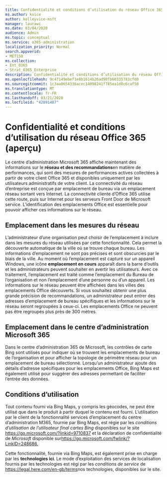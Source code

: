 ```yaml
---
title: Confidentialité et conditions d’utilisation du réseau Office 365 (aperçu)
ms.author: kvice
author: kelleyvice-msft
manager: laurawi
ms.date: 03/04/2020
audience: Admin
ms.topic: conceptual
ms.service: o365-administration
localization_priority: Normal
search.appverid:
- MET150
ms.collection:
- Ent_O365
- Strat_O365_Enterprise
description: Confidentialité et conditions d’utilisation du réseau Office 365 (aperçu)
ms.openlocfilehash: 9c47149ebef1e8b1614b26ad90fb60335783cfd0
ms.sourcegitcommit: 1c3aa0654336acec14098241f785ea1d8c6caf50
ms.translationtype: MT
ms.contentlocale: fr-FR
ms.lasthandoff: 03/21/2020
ms.locfileid: "42891487"
---
```

# <a name="office-365-network-insights-privacy-and-terms-of-use-preview"></a>Confidentialité et conditions d’utilisation du réseau Office 365 (aperçu)

Le centre d’administration Microsoft 365 affiche maintenant des informations sur le **réseau et des recommandations**en matière de performances, qui sont des mesures de performances actives collectées à partir de votre client Office 365 et disponibles uniquement par les utilisateurs administratifs de votre client. La connectivité du réseau d’entreprise est conçue par emplacement de bureau via un emplacement réseau sortant vers Internet. La connectivité cliente d’Office 365 utilise cette route, puis sur Internet pour les serveurs Front Door de Microsoft service. L’identification des emplacements Office est essentielle pour pouvoir afficher ces informations sur le réseau.

## <a name="location-in-network-measurements"></a>Emplacement dans les mesures du réseau

L’administrateur d’une organisation peut choisir de l’emplacement à inclure dans les mesures du réseau utilisées par cette fonctionnalité. Cela permet la découverte automatique de la ville où se trouve chaque bureau. Les informations d’emplacement ne sont pas précises et sont obscurcies par le biais de la ville. Au moment où l’emplacement est capturé sur un appareil Windows, une icône **emplacement en cours** apparaît dans la barre d’outils et les administrateurs peuvent souhaiter en avertir les utilisateurs. Avec ce traitement, l’emplacement est traité comme l’emplacement du Bureau de l’organisation et non l’emplacement d’une personne ou d’un appareil. Les informations sur le réseau peuvent être affichées dans les villes des emplacements Office découverts. Si vous souhaitez obtenir une plus grande précision de recommandations, un administrateur peut entrer des adresses d’emplacement de bureau spécifiques et les informations sur le réseau seront regroupées à ceux-ci. Les emplacements Office ne peuvent pas être regroupés plus près de 300 mètres.

## <a name="location-in-the-microsoft-365-admin-center"></a>Emplacement dans le centre d’administration Microsoft 365

Dans le centre d’administration 365 de Microsoft, les contrôles de carte Bing sont utilisés pour indiquer où se trouvent les emplacements de bureau de l’organisation et pour afficher la topologie de périmètre réseau pour un emplacement de bureau sélectionné. Lorsqu’un administrateur ajoute des détails d’adresse spécifiques pour les emplacements Office, Bing Maps est également utilisé pour suggérer des adresses permettant de faciliter l’entrée des données.

## <a name="terms-of-use"></a>Conditions d’utilisation

Tout contenu fourni via Bing Maps, y compris les géocodes, ne peut être utilisé que dans le produit à partir duquel le contenu est fourni. L’utilisation par le client de la fonctionnalité services d’emplacement du centre d’administration M365, fournie par Bing Maps, est régie par les _conditions d’utilisation de l’utilisateur final cartes Bing_ disponibles sur le site <https://go.microsoft.com/?linkid=9710837> et la déclaration de confidentialité de _Microsoft_ disponible sur<https://go.microsoft.com/fwlink/?LinkID=248686.>

Cette fonctionnalité, fournie via Bing Maps, est également prise en charge par les **technologies ici**. Le mode d’exploitation des services de localisation fournis par les technologies est régi par les _conditions de service_ de <https://legal.here.com/en-gb/terms>nos technologies, disponibles sur le site.

